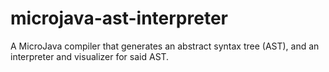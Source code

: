# microjava-ast-interpreter
A MicroJava compiler that generates an abstract syntax tree (AST), and an interpreter and visualizer for said AST.
